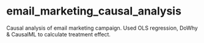 # email_marketing_causal_analysis
Causal analysis of email marketing campaign. Used OLS regression, DoWhy &amp; CausalML to calculate treatment effect.
